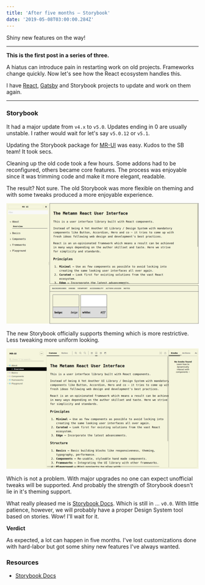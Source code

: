 ```yaml
---
title: 'After five months — Storybook'
date: '2019-05-08T03:00:00.284Z'
---
```


Shiny new features on the way!

<!--more-->

---

**This is the first post in a series of three.**

A hiatus can introduce pain in restarting work on old projects. Frameworks change quickly. Now let's see how the React ecosystem handles this.

I have [React](/after-five-months-react), [Gatsby](/after-five-months-gatsby) and Storybook projects to update and work on them again.

---

### Storybook

It had a major update from `v4.x` to `v5.0`. Updates ending in 0 are usually unstable. I rather would wait for let's say `v5.0.12` or `v5.1`.

Updating the Storybook package for [MR-UI](http://metamn.io/mr-ui) was easy. Kudos to the SB team! It took secs.

Cleaning up the old code took a few hours. Some addons had to be reconfigured, others became core features. The process was enjoyable since it was trimming code and make it more elegant, readable.

The result? Not sure. The old Storybook was more flexible on theming and with some tweaks produced a more enjoyable experience.

![The old Storybook](old-storybook.png)

The new Storybook officially supports theming which is more restrictive. Less tweaking more uniform looking.

![The new Storybook](new-storybook.png)

Which is not a problem. With major upgrades no one can expect unofficial tweaks will be supported. And probably the strength of Storybook doesn't lie in it's theming support.

What really pleased me is [Storybook Docs](https://medium.com/storybookjs/storybook-docs-sneak-peak-5be78445094a). Which is still in ... `v0.0`. With little patience, however, we will probably have a proper Design System tool based on stories. Wow! I'll wait for it.

**Verdict**

As expected, a lot can happen in five months. I've lost customizations done with hard-labor but got some shiny new features I've always wanted.

### Resources

- [Storybook Docs](https://medium.com/storybookjs/storybook-docs-sneak-peak-5be78445094a)

